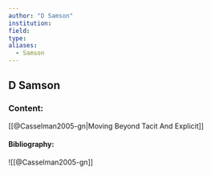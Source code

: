 ```yaml
---
author: "D Samson"
institution:
field:
type:
aliases:
  - Samson
---
```


## D Samson

### Content:
[[@Casselman2005-gn|Moving Beyond Tacit And Explicit]]

#### Bibliography:

![[@Casselman2005-gn]]